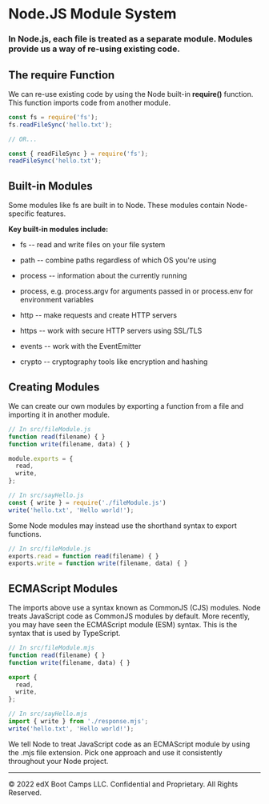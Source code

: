 # Node.JS Module System
### In Node.js, each file is treated as a separate module. Modules provide us a way of re-using existing code.

## The require Function

We can re-use existing code by using the Node built-in **require()** function. This function imports code from another module.

```js
const fs = require('fs');
fs.readFileSync('hello.txt');

// OR...

const { readFileSync } = require('fs');
readFileSync('hello.txt');
```

## Built-in Modules

Some modules like fs are built in to Node. These modules contain Node-specific features.

**Key built-in modules include:**

* fs -- read and write files on your file system

* path -- combine paths regardless of which OS you're using

* process -- information about the currently running 

* process, e.g. process.argv for arguments passed in or process.env for environment variables

* http -- make requests and create HTTP servers

* https -- work with secure HTTP servers using SSL/TLS

* events -- work with the EventEmitter

* crypto -- cryptography tools like encryption and hashing

## Creating Modules

We can create our own modules by exporting a function from a file and importing it in another module.

```js
// In src/fileModule.js
function read(filename) { }
function write(filename, data) { }

module.exports = {
  read,
  write,
};

// In src/sayHello.js
const { write } = require('./fileModule.js')
write('hello.txt', 'Hello world!');
```

Some Node modules may instead use the shorthand syntax to export functions.

```js
// In src/fileModule.js
exports.read = function read(filename) { }
exports.write = function write(filename, data) { }
```

## ECMAScript Modules

The imports above use a syntax known as CommonJS (CJS) modules. Node treats JavaScript code as CommonJS modules by default. More recently, you may have seen the ECMAScript module (ESM) syntax. This is the syntax that is used by TypeScript.

```js
// In src/fileModule.mjs
function read(filename) { }
function write(filename, data) { }

export {
  read,
  write,
};

// In src/sayHello.mjs
import { write } from './response.mjs';
write('hello.txt', 'Hello world!');
```

We tell Node to treat JavaScript code as an ECMAScript module by using the .mjs file extension. Pick one approach and use it consistently throughout your Node project.

---
© 2022 edX Boot Camps LLC. Confidential and Proprietary. All Rights Reserved.